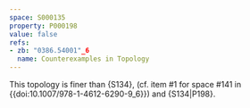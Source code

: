 ```yaml
---
space: S000135
property: P000198
value: false
refs:
- zb: "0386.54001"_6
  name: Counterexamples in Topology
---
```


This topology is finer than {S134},
(cf. item #1 for space #141 in {{doi:10.1007/978-1-4612-6290-9_6}})
and {S134|P198}.
